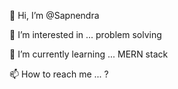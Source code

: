 👋 Hi, I’m @Sapnendra

👀 I’m interested in ... problem solving

🌱 I’m currently learning ... MERN stack

📫 How to reach me ... ?